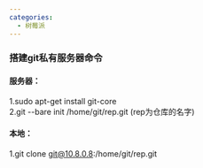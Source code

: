 ```yaml
---
categories:
  - 树莓派
---
```

### 搭建git私有服务器命令
#### 服务器：
1.sudo apt-get install git-core  
2.git --bare init /home/git/rep.git (rep为仓库的名字)
#### 本地：
1.git clone git@10.8.0.8:/home/git/rep.git
